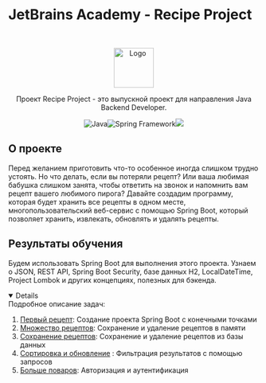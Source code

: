 # JetBrains Academy - Recipe Project

<br />
<p align="center">
  <a href="https://hyperskill.org/projects/130">
    <img src="https://ictacademy.com.ng/wp-content/uploads/2020/02/1200px-JetBrains_Logo_2016.svg_.png" alt="Logo" height="80">
  </a>

<p align="center">Проект Recipe Project - это выпускной проект для направления Java Backend Developer.
<p align="center"><img src="https://img.icons8.com/color/30/000000/java-coffee-cup-logo--v1.png" alt="Java"><img src="https://img.icons8.com/color/30/000000/spring-logo.png" alt="Spring Framework"><img src="https://img.icons8.com/color/30/000000/postgreesql.png"/>
</p>

## О проекте

Перед желанием приготовить что-то особенное иногда слишком трудно устоять. Но что делать, если вы потеряли рецепт? Или ваша любимая бабушка слишком занята, чтобы ответить на звонок и напомнить вам рецепт вашего любимого пирога? Давайте создадим программу, которая будет хранить все рецепты в одном месте, многопользовательский веб-сервис с помощью Spring Boot, который позволяет хранить, извлекать, обновлять и удалять рецепты.
## Результаты обучения

Будем использовать Spring Boot для выполнения этого проекта. Узнаем о JSON, REST API, Spring Boot Security, базе данных H2, LocalDateTime, Project Lombok и других концепциях, полезных для бэкенда.


<details open="open">
  Подробное описание задач:
  <ol>
  <li><a href="tasks/1-first-recipe/README.md">Первый рецепт</a>: Создание проекта Spring Boot с конечными точками</li>
  <li><a href="tasks/2-multiple-recipes/README.md">Множество рецептов</a>: Сохранение и удаление рецептов в памяти</li>
  <li><a href="tasks/3-store-a-recipe/README.md">Сохранение рецептов</a>: Сохранение и удаление рецептов из базы данных</li>
  <li><a href="tasks/4-sort-and-update/README.md">Сортировка и обновление</a> : Фильтрация результатов с помощью запросов</li>
  <li><a href="tasks/5-more-chefs-to-the-table/README.md">Больше поваров</a>: Авторизация и аутентификация</li>
  </ol>
</details>
